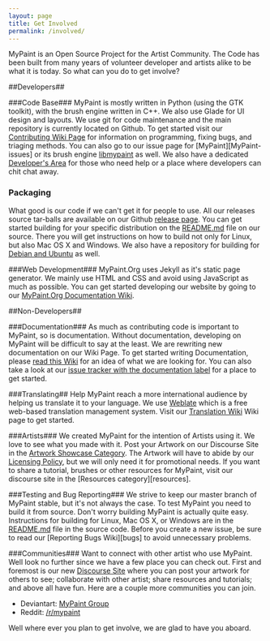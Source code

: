 ```yaml
---
layout: page
title: Get Involved
permalink: /involved/
---
```


MyPaint is an Open Source Project for the Artist Community. The Code 
has been built from many years of volunteer developer and artists alike 
to be what it is today. So what can you do to get involve?

##Developers##

###Code Base###
MyPaint is mostly written in Python (using the GTK toolkit), with the 
brush engine written in C++. We also use Glade for UI design and 
layouts. We use git for code maintenance and the main repository is 
currently located on Github. To get started visit our 
[Contributing Wiki Page][contribute] for information on programming, 
fixing bugs, and triaging methods. You can also go to our issue page 
for [MyPaint][MyPaint-issues] or its brush engine 
[libmypaint][libmypaint-issue] as well. We also have a dedicated 
[Developer's Area][developers] for those who need help or a place where 
developers can chit chat away.

### Packaging ###
What good is our code if we can't get it for people to use. All our 
releases source tar-balls are available on our Github 
[release page][release]. You can get started building for your specific 
distribution on the [README.md] file on our source. There you will get 
instructions on how to build not only for Linux, but also Mac OS X and 
Windows. We also have a repository for building for 
[Debian and Ubuntu][debian] as well.

###Web Development###
MyPaint.Org uses Jekyll as it's static page generator. We mainly use 
HTML and CSS and avoid using JavaScript as much as possible. You can 
get started developing our website by going to our 
[MyPaint.Org Documentation Wiki][org].

##Non-Developers##

###Documentation###
As much as contributing code is important to MyPaint, so is 
documentation. Without documentation, developing on MyPaint will be 
difficult to say at the least. We are rewriting new documentation on 
our Wiki Page. To get started writing Documentation, please 
[read this Wiki][doc] for an idea of what we are looking for.  You can 
also take a look at our 
[issue tracker with the documentation label][label] for a place to get 
started.

###Translating##
Help MyPaint reach a more international audience by helping us 
translate it to your language. We use [Weblate] which is a free 
web-based translation management system.  Visit our 
[Translation Wiki][trans] Wiki page to get started.

###Artists###
We created MyPaint for the intention of Artists using it. We love to 
see what you made with it. Post your Artwork on our Discourse Site in 
the [Artwork Showcase Category][showcase]. The Artwork will have to 
abide by our [Licensing Policy][policy], but we will only need it for 
promotional needs. If you want to share a tutorial, brushes or other 
resources for MyPaint, visit our discourse site in the 
[Resources category][resources].

###Testing and Bug Reporting###
We strive to keep our master branch of MyPaint stable, but it's not 
always the case. To test MyPaint you need to build it from source. 
Don't worry building MyPaint is actually quite easy. Instructions for 
building for Linux, Mac OS X, or Windows are in the [README.md] file 
in the source code. Before you create a new issue, be sure to read our 
[Reporting Bugs Wiki][bugs] to avoid unnecessary problems.

###Communities###
Want to connect with other artist who use MyPaint. Well look no further 
since we have a few place you can check out. First and foremost is our 
new [Discourse Site][site] where you can post your artwork for others 
to see; collaborate with other artist; share resources and tutorials; 
and above all have fun. Here are a couple more communities you can join.

* Deviantart: [MyPaint Group][group]
* Reddit: [/r/mypaint][reddit]

Well where ever you plan to get involve, we are glad to have you aboard.

[contribute]: https://Github.com/MyPaint/MyPaint/Wiki/Contributing
[MyPaint-issue]: https://Github.com/MyPaint/MyPaint/issues
[libmypaint-issue]: https://Github.com/MyPaint/libmypaint/issues
[developers]: http://test.odysseywestra.com/c/devops

[release]: https://Github.com/MyPaint/MyPaint/releases
[README.md]: https://Github.com/MyPaint/MyPaint/blob/master/README.md
[debian]: https://Github.com/MyPaint/debian

[org]: https://Github.com/MyPaint/MyPaint.Github.io/Wiki

[doc]: https://Github.com/MyPaint/MyPaint/Wiki/Writing-Documentation
[label]: https://Github.com/MyPaint/MyPaint/labels/docs

[Weblate]: https://weblate.org/en/
[trans]: https://Github.com/MyPaint/MyPaint/Wiki/Translating-MyPaint

[showcase]: http://test.odysseywestra.com/c/artshowcase
[policy]: https://Github.com/MyPaint/MyPaint/Wiki/Licensing-policy
[resourses]: http://test.odysseywestra.com/c/resources

[bug]: https://github.com/MyPaint/MyPaint/wiki/Reporting-Bugs

[site]: http://test.odysseywestra.com
[group]: http://MyPaint.deviantart.com/
[reddit]: https://www.reddit.com/r/MyPaint



